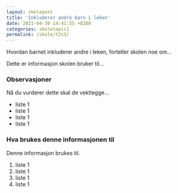 ```yaml
---
layout: skolepost
title: 'Inkluderer andre barn i leken'
date: 2021-04-30 14:41:55 +0200
categories: skoletopic1
permalink: /skole/t2s3/
---
```


Hvordan barnet inkluderer andre i leken, forteller skolen noe om...

Dette er informasjon skolen bruker til...

### Observasjoner

Nå du vurderer dette skal de vektlegge...

- liste 1
- liste 1
- liste 1
- liste 1

### Hva brukes denne informasjonen til

Denne informasjon brukes til.

1. liste 1
2. liste 1
3. liste 1
4. liste 1
